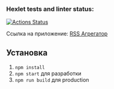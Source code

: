 ### Hexlet tests and linter status:
[![Actions Status](https://github.com/HellWorld89/frontend-project-11/actions/workflows/hexlet-check.yml/badge.svg)](https://github.com/HellWorld89/frontend-project-11/actions)

Ссылка на приложение:
[RSS Агрегатор](https://frontend-project-11-nj43c4ehk-sapozhnikovls-projects.vercel.app/ "Деплой на Vercel")
## Установка
1. `npm install`
2. `npm start` для разработки
3. `npm run build` для production